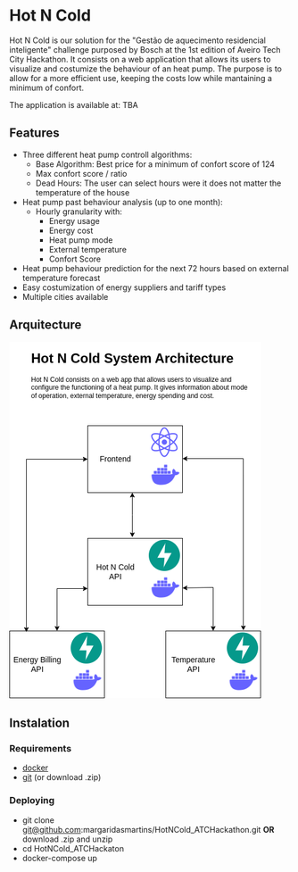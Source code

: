 # Hot N Cold

Hot N Cold is our solution for the "Gestão de aquecimento residencial inteligente" challenge purposed by Bosch at the 1st edition of Aveiro Tech City Hackathon. It consists on a web application that allows its users to visualize and costumize the behaviour of an heat pump. The purpose is to allow for a more efficient use, keeping the costs low while mantaining a minimum of confort.

The application is available at: TBA

## Features
- Three different heat pump controll algorithms:
  - Base Algorithm: Best price for a minimum of confort score of 124
  - Max confort score / ratio
  - Dead Hours: The user can select hours were it does not matter the temperature of the house
- Heat pump past behaviour analysis (up to one month):
  - Hourly granularity with:
    - Energy usage 
    - Energy cost
    - Heat pump mode
    - External temperature
    - Confort Score
- Heat pump behaviour prediction for the next 72 hours based on external temperature forecast
- Easy costumization of energy suppliers and tariff types
- Multiple cities available


## Arquitecture
![Hot N Cold Arquitecture](https://github.com/margaridasmartins/HotNCold_ATCHackathon/blob/main/assets/arch_final.png)

## Instalation
### Requirements
- [docker](https://docs.docker.com/get-docker/)
- [git](https://git-scm.com/book/en/v2/Getting-Started-Installing-Git) (or download .zip)

### Deploying
- git clone git@github.com:margaridasmartins/HotNCold_ATCHackathon.git __OR__ download .zip and unzip
- cd HotNCold_ATCHackaton
- docker-compose up
